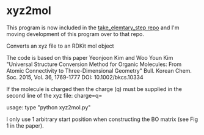 # xyz2mol

This program is now included in the [take_elemtary_step repo](https://github.com/jensengroup/take_elementary_step) and I'm moving development of this program over to that repo.

Converts an xyz file to an RDKit mol object

The code is  based on this paper Yeonjoon Kim and Woo Youn Kim "Universal Structure Conversion Method for Organic Molecules: From Atomic Connectivity to Three-Dimensional Geometry" Bull. Korean Chem. Soc. 2015, Vol. 36, 1769-1777 DOI: 10.1002/bkcs.10334

If the molecule is charged then the charge (q) must be supplied in the second line of the xyz file: charge=q= 

usage: type "python xyz2mol.py"

I only use 1 arbitrary start position when constructing the BO matrix (see Fig 1 in the paper).
